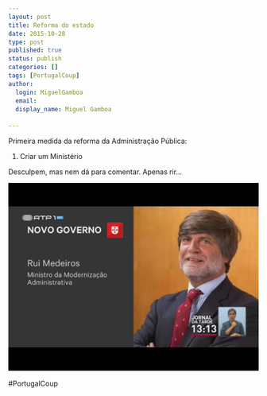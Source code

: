 ```yaml
---
layout: post
title: Reforma do estado
date: 2015-10-28
type: post
published: true
status: publish
categories: []
tags: [PortugalCoup]
author:
  login: MiguelGamboa
  email: 
  display_name: Miguel Gamboa
  
---
```


Primeira medida da reforma da Administração Pública: 

   1. Criar um Ministério 
   
   
Desculpem, mas nem dá para comentar. Apenas rir...

![Ministério da Modernização do Estado](/assets/ministerio-modernizacao-estado.png)

#PortugalCoup 

